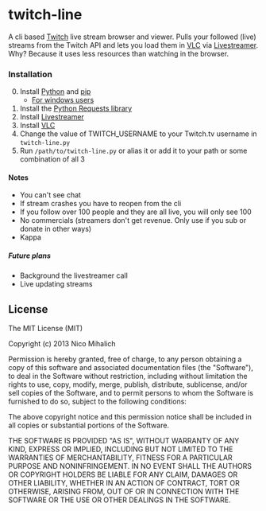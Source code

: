 twitch-line
============
A cli based [Twitch](http://twitch.tv) live stream browser and viewer.  Pulls your followed (live) streams from the Twitch API and lets you load them in [VLC](https://videolan.org/vlc/) via [Livestreamer](https://github.com/chrippa/livestreamer).  Why? Because it uses less resources than watching in the browser.

### Installation

0. Install [Python](http://www.python.org/) and [pip](http://www.pip-installer.org/en/latest/)
    - [For windows users](http://stackoverflow.com/questions/4750806/how-to-install-pip-on-windows)
1. Install the [Python Requests library](https://github.com/kennethreitz/requests)
2. Install [Livestreamer](https://github.com/chrippa/livestreamer)
3. Install [VLC](https://videolan.org/vlc/)
4. Change the value of TWITCH_USERNAME to your Twitch.tv username in `twitch-line.py`
5. Run `/path/to/twitch-line.py` or alias it or add it to your path or some combination of all 3

#### Notes
- You can't see chat
- If stream crashes you have to reopen from the cli
- If you follow over 100 people and they are all live, you will only see 100
- No commercials (streamers don't get revenue.  Only use if you sub or donate in other ways)
- Kappa

##### Future plans
- Background the livestreamer call
- Live updating streams

## License
The MIT License (MIT)

Copyright (c) 2013 Nico Mihalich

Permission is hereby granted, free of charge, to any person obtaining a copy of this software and associated documentation files (the "Software"), to deal in the Software without restriction, including without limitation the rights to use, copy, modify, merge, publish, distribute, sublicense, and/or sell copies of the Software, and to permit persons to whom the Software is furnished to do so, subject to the following conditions:

The above copyright notice and this permission notice shall be included in all copies or substantial portions of the Software.

THE SOFTWARE IS PROVIDED "AS IS", WITHOUT WARRANTY OF ANY KIND, EXPRESS OR IMPLIED, INCLUDING BUT NOT LIMITED TO THE WARRANTIES OF MERCHANTABILITY, FITNESS FOR A PARTICULAR PURPOSE AND NONINFRINGEMENT. IN NO EVENT SHALL THE AUTHORS OR COPYRIGHT HOLDERS BE LIABLE FOR ANY CLAIM, DAMAGES OR OTHER LIABILITY, WHETHER IN AN ACTION OF CONTRACT, TORT OR OTHERWISE, ARISING FROM, OUT OF OR IN CONNECTION WITH THE SOFTWARE OR THE USE OR OTHER DEALINGS IN THE SOFTWARE.
